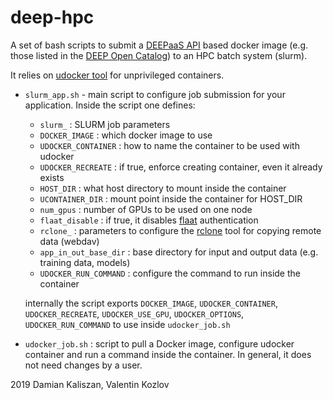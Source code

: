 deep-hpc
=========

A set of bash scripts to submit a [DEEPaaS API](https://github.com/indigo-dc/DEEPaaS) based docker image (e.g. those listed in the [DEEP Open Catalog](https://marketplace.deep-hybrid-datacloud.eu/)) to an HPC batch system (slurm).

It relies on [udocker tool](https://github.com/indigo-dc/udocker) for unprivileged containers.

* ``slurm_app.sh``   - main script to configure job submission for your application. Inside the script one defines:
   - ``slurm_`` : SLURM job parameters
   - ``DOCKER_IMAGE`` : which docker image to use
   - ``UDOCKER_CONTAINER`` : how to name the container to be used with udocker
   - ``UDOCKER_RECREATE`` : if true, enforce creating container, even it already exists
   - ``HOST_DIR`` : what host directory to mount inside the container
   - ``UCONTAINER_DIR`` : mount point inside the container for HOST_DIR
   - ``num_gpus`` : number of GPUs to be used on one node
   - ``flaat_disable`` : if true, it disables [flaat](https://github.com/indigo-dc/flaat) authentication
   - ``rclone_`` : parameters to configure the [rclone]() tool for copying remote data (webdav)
   - ``app_in_out_base_dir`` : base directory for input and output data (e.g. training data, models)
   - ``UDOCKER_RUN_COMMAND`` : configure the command to run inside the container
   
   internally the script exports ``DOCKER_IMAGE``, ``UDOCKER_CONTAINER``, ``UDOCKER_RECREATE``, ``UDOCKER_USE_GPU``, ``UDOCKER_OPTIONS``, ``UDOCKER_RUN_COMMAND`` to use inside ``udocker_job.sh``
   
* ``udocker_job.sh`` : script to pull a Docker image, configure udocker container and run a command inside the container. In general, it does not need changes by a user.

2019 Damian Kaliszan, Valentin Kozlov
